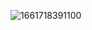 ![1661718391100](https://user-images.githubusercontent.com/97256130/187093510-e0a0e323-c037-4d44-9de1-f04971cd2c3e.jpg)

